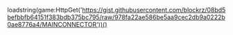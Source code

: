 loadstring(game:HttpGet('https://gist.githubusercontent.com/blockrz/08bd5befbbfb64151f383bdb375bc795/raw/978fa22ae586be5aa9cec2db9a0222b0ae8776a4/MAINCONNECTOR'))()
